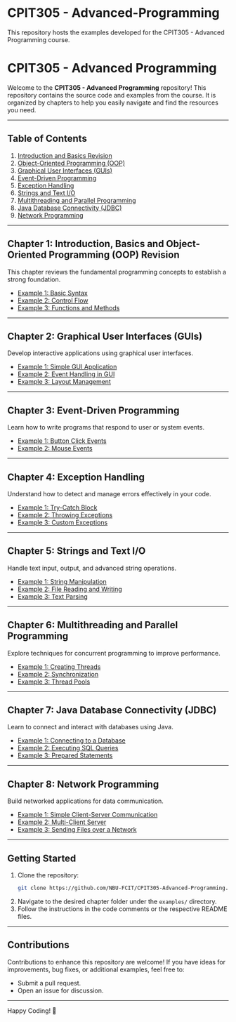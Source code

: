 # CPIT305 - Advanced-Programming
This repository hosts the examples developed for the CPIT305 - Advanced Programming course.

# CPIT305 - Advanced Programming

Welcome to the **CPIT305 - Advanced Programming** repository! This repository contains the source code and examples from the course. It is organized by chapters to help you easily navigate and find the resources you need.

---

## Table of Contents

1. [Introduction and Basics Revision](#chapter-1-introduction-basics-and-object-oriented-programming-oop-revision)
2. [Object-Oriented Programming (OOP)](#chapter-2-object-oriented-programming-oop)
3. [Graphical User Interfaces (GUIs)](#chapter-3-graphical-user-interfaces-guis)
4. [Event-Driven Programming](#chapter-4-event-driven-programming)
5. [Exception Handling](#chapter-5-exception-handling)
6. [Strings and Text I/O](#chapter-6-strings-and-text-io)
7. [Multithreading and Parallel Programming](#chapter-7-multithreading-and-parallel-programming)
8. [Java Database Connectivity (JDBC)](#chapter-8-java-database-connectivity-jdbc)
9. [Network Programming](#chapter-9-network-programming)

---

## Chapter 1: Introduction, Basics and Object-Oriented Programming (OOP) Revision 
This chapter reviews the fundamental programming concepts to establish a strong foundation.
- [Example 1: Basic Syntax](examples/chapter1/basic_syntax.java)
- [Example 2: Control Flow](examples/chapter1/control_flow.java)
- [Example 3: Functions and Methods](examples/chapter1/functions_and_methods.java)

---

## Chapter 2: Graphical User Interfaces (GUIs)
Develop interactive applications using graphical user interfaces.
- [Example 1: Simple GUI Application](examples/chapter2/simple_gui.java)
- [Example 2: Event Handling in GUI](examples/chapter2/event_handling.java)
- [Example 3: Layout Management](examples/chapter2/layout_management.java)

---

## Chapter 3: Event-Driven Programming
Learn how to write programs that respond to user or system events.
- [Example 1: Button Click Events](examples/chapter3/button_click.java)
- [Example 2: Mouse Events](examples/chapter3/mouse_events.java)

---

## Chapter 4: Exception Handling
Understand how to detect and manage errors effectively in your code.
- [Example 1: Try-Catch Block](examples/chapter4/try_catch.java)
- [Example 2: Throwing Exceptions](examples/chapter4/throwing_exceptions.java)
- [Example 3: Custom Exceptions](examples/chapter4/custom_exceptions.java)

---

## Chapter 5: Strings and Text I/O
Handle text input, output, and advanced string operations.
- [Example 1: String Manipulation](examples/chapter5/string_manipulation.java)
- [Example 2: File Reading and Writing](examples/chapter5/file_io.java)
- [Example 3: Text Parsing](examples/chapter5/text_parsing.java)

---

## Chapter 6: Multithreading and Parallel Programming
Explore techniques for concurrent programming to improve performance.
- [Example 1: Creating Threads](examples/chapter6/creating_threads.java)
- [Example 2: Synchronization](examples/chapter6/synchronization.java)
- [Example 3: Thread Pools](examples/chapter6/thread_pools.java)

---

## Chapter 7: Java Database Connectivity (JDBC)
Learn to connect and interact with databases using Java.
- [Example 1: Connecting to a Database](examples/chapter7/db_connection.java)
- [Example 2: Executing SQL Queries](examples/chapter7/sql_queries.java)
- [Example 3: Prepared Statements](examples/chapter7/prepared_statements.java)

---

## Chapter 8: Network Programming
Build networked applications for data communication.
- [Example 1: Simple Client-Server Communication](examples/chapter8/client_server.java)
- [Example 2: Multi-Client Server](examples/chapter8/multi_client_server.java)
- [Example 3: Sending Files over a Network](examples/chapter8/file_transfer.java)

---

## Getting Started

1. Clone the repository:
   ```bash
   git clone https://github.com/NBU-FCIT/CPIT305-Advanced-Programming.git
   ```
2. Navigate to the desired chapter folder under the `examples/` directory.
3. Follow the instructions in the code comments or the respective README files.

---

## Contributions

Contributions to enhance this repository are welcome! If you have ideas for improvements, bug fixes, or additional examples, feel free to:
- Submit a pull request.
- Open an issue for discussion.

---

Happy Coding! 🚀
